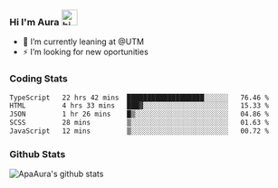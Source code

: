 ### Hi I'm Aura <img src="https://user-images.githubusercontent.com/1303154/88677602-1635ba80-d120-11ea-84d8-d263ba5fc3c0.gif" width="28px" alt="hi">

- 🔭 I’m currently leaning at @UTM
- ⚡ I’m looking for new oportunities


### Coding Stats

<!--START_SECTION:waka-->

```txt
TypeScript   22 hrs 42 mins  ███████████████████░░░░░░   76.46 %
HTML         4 hrs 33 mins   ███▓░░░░░░░░░░░░░░░░░░░░░   15.33 %
JSON         1 hr 26 mins    █▒░░░░░░░░░░░░░░░░░░░░░░░   04.86 %
SCSS         28 mins         ▒░░░░░░░░░░░░░░░░░░░░░░░░   01.63 %
JavaScript   12 mins         ▒░░░░░░░░░░░░░░░░░░░░░░░░   00.72 %
```

<!--END_SECTION:waka-->

### Github Stats

![ApaAura's github stats](https://github-readme-stats.vercel.app/api?username=ApaAura&count_private=true&theme=tokyonight&hide=contribs,prs)
